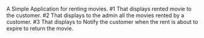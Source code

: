 A Simple Application for renting movies.
#1 That displays rented movie to the customer.
#2 That displays to the admin all the movies rented by a customer.
#3 That displays to Notify the customer when the rent is about   to expire to return the movie.
